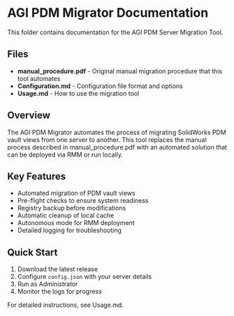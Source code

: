 # AGI PDM Migrator Documentation

This folder contains documentation for the AGI PDM Server Migration Tool.

## Files

- **manual_procedure.pdf** - Original manual migration procedure that this tool automates
- **Configuration.md** - Configuration file format and options
- **Usage.md** - How to use the migration tool

## Overview

The AGI PDM Migrator automates the process of migrating SolidWorks PDM vault views from one server to another. This tool replaces the manual process described in manual_procedure.pdf with an automated solution that can be deployed via RMM or run locally.

## Key Features

- Automated migration of PDM vault views
- Pre-flight checks to ensure system readiness
- Registry backup before modifications
- Automatic cleanup of local cache
- Autonomous mode for RMM deployment
- Detailed logging for troubleshooting

## Quick Start

1. Download the latest release
2. Configure `config.json` with your server details
3. Run as Administrator
4. Monitor the logs for progress

For detailed instructions, see Usage.md.